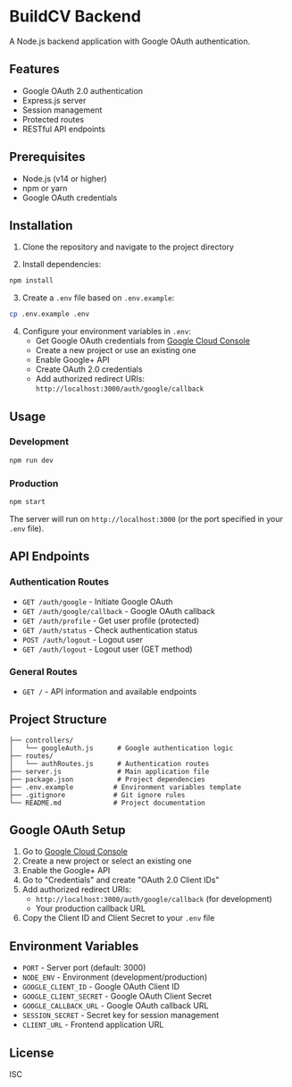 # BuildCV Backend

A Node.js backend application with Google OAuth authentication.

## Features

- Google OAuth 2.0 authentication
- Express.js server
- Session management
- Protected routes
- RESTful API endpoints

## Prerequisites

- Node.js (v14 or higher)
- npm or yarn
- Google OAuth credentials

## Installation

1. Clone the repository and navigate to the project directory

2. Install dependencies:

```bash
npm install
```

3. Create a `.env` file based on `.env.example`:

```bash
cp .env.example .env
```

4. Configure your environment variables in `.env`:
   - Get Google OAuth credentials from [Google Cloud Console](https://console.cloud.google.com/)
   - Create a new project or use an existing one
   - Enable Google+ API
   - Create OAuth 2.0 credentials
   - Add authorized redirect URIs: `http://localhost:3000/auth/google/callback`

## Usage

### Development

```bash
npm run dev
```

### Production

```bash
npm start
```

The server will run on `http://localhost:3000` (or the port specified in your `.env` file).

## API Endpoints

### Authentication Routes

- `GET /auth/google` - Initiate Google OAuth
- `GET /auth/google/callback` - Google OAuth callback
- `GET /auth/profile` - Get user profile (protected)
- `GET /auth/status` - Check authentication status
- `POST /auth/logout` - Logout user
- `GET /auth/logout` - Logout user (GET method)

### General Routes

- `GET /` - API information and available endpoints

## Project Structure

```
├── controllers/
│   └── googleAuth.js      # Google authentication logic
├── routes/
│   └── authRoutes.js      # Authentication routes
├── server.js              # Main application file
├── package.json           # Project dependencies
├── .env.example          # Environment variables template
├── .gitignore            # Git ignore rules
└── README.md             # Project documentation
```

## Google OAuth Setup

1. Go to [Google Cloud Console](https://console.cloud.google.com/)
2. Create a new project or select an existing one
3. Enable the Google+ API
4. Go to "Credentials" and create "OAuth 2.0 Client IDs"
5. Add authorized redirect URIs:
   - `http://localhost:3000/auth/google/callback` (for development)
   - Your production callback URL
6. Copy the Client ID and Client Secret to your `.env` file

## Environment Variables

- `PORT` - Server port (default: 3000)
- `NODE_ENV` - Environment (development/production)
- `GOOGLE_CLIENT_ID` - Google OAuth Client ID
- `GOOGLE_CLIENT_SECRET` - Google OAuth Client Secret
- `GOOGLE_CALLBACK_URL` - Google OAuth callback URL
- `SESSION_SECRET` - Secret key for session management
- `CLIENT_URL` - Frontend application URL

## License

ISC
